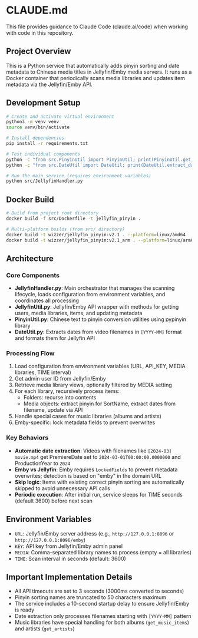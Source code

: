 # CLAUDE.md

This file provides guidance to Claude Code (claude.ai/code) when working with code in this repository.

## Project Overview

This is a Python service that automatically adds pinyin sorting and date metadata to Chinese media titles in Jellyfin/Emby media servers. It runs as a Docker container that periodically scans media libraries and updates item metadata via the Jellyfin/Emby API.

## Development Setup

```bash
# Create and activate virtual environment
python3 -m venv venv
source venv/bin/activate

# Install dependencies
pip install -r requirements.txt

# Test individual components
python -c "from src.PinyinUtil import PinyinUtil; print(PinyinUtil.get_pingyin('测试'))"
python -c "from src.DateUtil import DateUtil; print(DateUtil.extract_date_from_filename('[2024-03] test.mp4'))"

# Run the main service (requires environment variables)
python src/JellyfinHandler.py
```

## Docker Build

```bash
# Build from project root directory
docker build -f src/Dockerfile -t jellyfin_pinyin .

# Multi-platform builds (from src/ directory)
docker build -t wizzer/jellyfin_pinyin:v2.1 . --platform=linux/amd64
docker build -t wizzer/jellyfin_pinyin:v2.1_arm . --platform=linux/arm64
```

## Architecture

### Core Components

- **JellyfinHandler.py**: Main orchestrator that manages the scanning lifecycle, loads configuration from environment variables, and coordinates all processing
- **JellyfinUtil.py**: Jellyfin/Emby API wrapper with methods for getting users, media libraries, items, and updating metadata
- **PinyinUtil.py**: Chinese text to pinyin conversion utilities using pypinyin library
- **DateUtil.py**: Extracts dates from video filenames in `[YYYY-MM]` format and formats them for Jellyfin API

### Processing Flow

1. Load configuration from environment variables (URL, API_KEY, MEDIA libraries, TIME interval)
2. Get admin user ID from Jellyfin/Emby
3. Retrieve media library views, optionally filtered by MEDIA setting
4. For each library, recursively process items:
   - Folders: recurse into contents
   - Media objects: extract pinyin for SortName, extract dates from filename, update via API
5. Handle special cases for music libraries (albums and artists)
6. Emby-specific: lock metadata fields to prevent overwrites

### Key Behaviors

- **Automatic date extraction**: Videos with filenames like `[2024-03] movie.mp4` get PremiereDate set to `2024-03-01T00:00:00.0000000` and ProductionYear to `2024`
- **Emby vs Jellyfin**: Emby requires `LockedFields` to prevent metadata overwrites; detection is based on "emby" in the domain URL
- **Skip logic**: Items with existing correct pinyin sorting are automatically skipped to avoid unnecessary API calls
- **Periodic execution**: After initial run, service sleeps for TIME seconds (default 3600) before next scan

## Environment Variables

- `URL`: Jellyfin/Emby server address (e.g., `http://127.0.0.1:8096` or `http://127.0.0.1:8096/emby`)
- `KEY`: API key from Jellyfin/Emby admin panel
- `MEDIA`: Comma-separated library names to process (empty = all libraries)
- `TIME`: Scan interval in seconds (default: 3600)

## Important Implementation Details

- All API timeouts are set to 3 seconds (3000ms converted to seconds)
- Pinyin sorting names are truncated to 50 characters maximum
- The service includes a 10-second startup delay to ensure Jellyfin/Emby is ready
- Date extraction only processes filenames starting with `[YYYY-MM]` pattern
- Music libraries have special handling for both albums (`get_music_items`) and artists (`get_artists`)